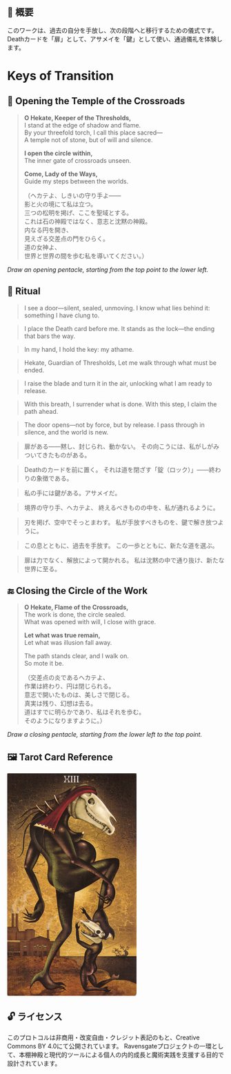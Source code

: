 ## 🧭 概要

このワークは、過去の自分を手放し、次の段階へと移行するための儀式です。
Deathカードを「扉」として、アサメイを「鍵」として使い、通過儀礼を体験します。

# Keys of Transition

## 🛑 Opening the Temple of the Crossroads

> **O Hekate, Keeper of the Thresholds,**  
> I stand at the edge of shadow and flame.  
> By your threefold torch, I call this place sacred—  
> A temple not of stone, but of will and silence.  
>  
> **I open the circle within,**  
> The inner gate of crossroads unseen.  
>  
> **Come, Lady of the Ways,**  
> Guide my steps between the worlds.  
>  
> （ヘカテよ、しきいの守り手よ——  
> 影と火の境にて私は立つ。  
> 三つの松明を掲げ、ここを聖域とする。  
> これは石の神殿ではなく、意志と沈黙の神殿。  
> 内なる円を開き、  
> 見えざる交差点の門をひらく。  
> 道の女神よ、  
> 世界と世界の間を歩む私を導いてください。）

*Draw an opening pentacle, starting from the top point to the lower left.*

## 🔮 Ritual

> I see a door—silent, sealed, unmoving.
> I know what lies behind it: something I have clung to.

> I place the Death card before me.
> It stands as the lock—the ending that bars the way.

> In my hand, I hold the key: my athame.

> Hekate, Guardian of Thresholds,
> Let me walk through what must be ended.

> I raise the blade and turn it in the air,
> unlocking what I am ready to release.

> With this breath, I surrender what is done.
> With this step, I claim the path ahead.

> The door opens—not by force, but by release.
> I pass through in silence, and the world is new.

> 扉がある——黙し、封じられ、動かない。
> その向こうには、私がしがみついてきたものがある。

> Deathのカードを前に置く。
> それは道を閉ざす「錠（ロック）」——終わりの象徴である。

> 私の手には鍵がある。アサメイだ。

> 境界の守り手、ヘカテよ、
> 終えるべきものの中を、私が通れるように。

> 刃を掲げ、空中でそっとまわす。
> 私が手放すべきものを、鍵で解き放つように。

> この息とともに、過去を手放す。
> この一歩とともに、新たな道を選ぶ。

> 扉は力でなく、解放によって開かれる。
> 私は沈黙の中で通り抜け、新たな世界に至る。

## 🔚 Closing the Circle of the Work

> **O Hekate, Flame of the Crossroads,**  
> The work is done, the circle sealed.  
> What was opened with will, I close with grace.  
>  
> **Let what was true remain,**  
> Let what was illusion fall away.  
>  
> The path stands clear, and I walk on.  
> So mote it be.  
>  
> （交差点の炎であるヘカテよ、  
> 作業は終わり、円は閉じられる。  
> 意志で開いたものは、美しさで閉じる。  
> 真実は残り、幻想は去る。  
> 道はすでに明らかであり、私はそれを歩む。  
> そのようになりますように。）

*Draw a closing pentacle, starting from the lower left to the top point.*


## 🖼️ Tarot Card Reference

<img src="transition_death.jpg" width="300">


## 🔓 ライセンス

このプロトコルは非商用・改変自由・クレジット表記のもと、Creative Commons BY 4.0にて公開されています。
Ravensgateプロジェクトの一環として、本棚神殿と現代的ツールによる個人の内的成長と魔術実践を支援する目的で設計されています。
